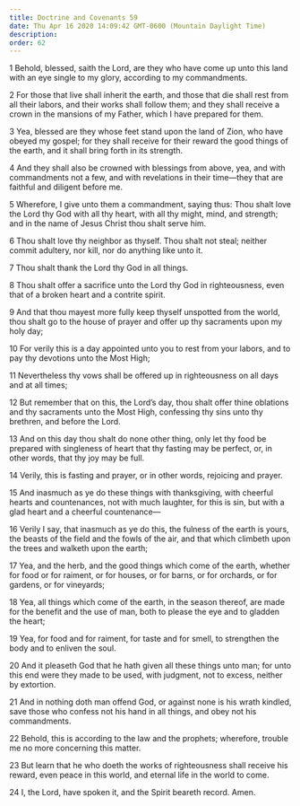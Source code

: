 ```yaml
---
title: Doctrine and Covenants 59
date: Thu Apr 16 2020 14:09:42 GMT-0600 (Mountain Daylight Time)
description: 
order: 62
---
```


<p>
  1 Behold, blessed, saith the Lord, are they who have come up unto this land
  with an eye single to my glory, according to my commandments.
</p>
<p>
  2 For those that live shall inherit the earth, and those that die shall rest
  from all their labors, and their works shall follow them; and they shall
  receive a crown in the mansions of my Father, which I have prepared for them.
</p>
<p>
  3 Yea, blessed are they whose feet stand upon the land of Zion, who have
  obeyed my gospel; for they shall receive for their reward the good things of
  the earth, and it shall bring forth in its strength.
</p>
<p>
  4 And they shall also be crowned with blessings from above, yea, and with
  commandments not a few, and with revelations in their time&#x2014;they that
  are faithful and diligent before me.
</p>
<p>
  5 Wherefore, I give unto them a commandment, saying thus: Thou shalt love the
  Lord thy God with all thy heart, with all thy might, mind, and strength; and
  in the name of Jesus Christ thou shalt serve him.
</p>
<p>
  6 Thou shalt love thy neighbor as thyself. Thou shalt not steal; neither
  commit adultery, nor kill, nor do anything like unto it.
</p>
<p>7 Thou shalt thank the Lord thy God in all things.</p>
<p>
  8 Thou shalt offer a sacrifice unto the Lord thy God in righteousness, even
  that of a broken heart and a contrite spirit.
</p>
<p>
  9 And that thou mayest more fully keep thyself unspotted from the world, thou
  shalt go to the house of prayer and offer up thy sacraments upon my holy day;
</p>
<p>
  10 For verily this is a day appointed unto you to rest from your labors, and
  to pay thy devotions unto the Most High;
</p>
<p>
  11 Nevertheless thy vows shall be offered up in righteousness on all days and
  at all times;
</p>
<p>
  12 But remember that on this, the Lord&#x2019;s day, thou shalt offer thine
  oblations and thy sacraments unto the Most High, confessing thy sins unto thy
  brethren, and before the Lord.
</p>
<p>
  13 And on this day thou shalt do none other thing, only let thy food be
  prepared with singleness of heart that thy fasting may be perfect, or, in
  other words, that thy joy may be full.
</p>
<p>
  14 Verily, this is fasting and prayer, or in other words, rejoicing and
  prayer.
</p>
<p>
  15 And inasmuch as ye do these things with thanksgiving, with cheerful hearts
  and countenances, not with much laughter, for this is sin, but with a glad
  heart and a cheerful countenance&#x2014;
</p>
<p>
  16 Verily I say, that inasmuch as ye do this, the fulness of the earth is
  yours, the beasts of the field and the fowls of the air, and that which
  climbeth upon the trees and walketh upon the earth;
</p>
<p>
  17 Yea, and the herb, and the good things which come of the earth, whether for
  food or for raiment, or for houses, or for barns, or for orchards, or for
  gardens, or for vineyards;
</p>
<p>
  18 Yea, all things which come of the earth, in the season thereof, are made
  for the benefit and the use of man, both to please the eye and to gladden the
  heart;
</p>
<p>
  19 Yea, for food and for raiment, for taste and for smell, to strengthen the
  body and to enliven the soul.
</p>
<p>
  20 And it pleaseth God that he hath given all these things unto man; for unto
  this end were they made to be used, with judgment, not to excess, neither by
  extortion.
</p>
<p>
  21 And in nothing doth man offend God, or against none is his wrath kindled,
  save those who confess not his hand in all things, and obey not his
  commandments.
</p>
<p>
  22 Behold, this is according to the law and the prophets; wherefore, trouble
  me no more concerning this matter.
</p>
<p>
  23 But learn that he who doeth the works of righteousness shall receive his
  reward, even peace in this world, and eternal life in the world to come.
</p>
<p>24 I, the Lord, have spoken it, and the Spirit beareth record. Amen.</p>
